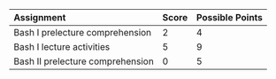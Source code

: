 |Assignment|Score|Possible Points|
|:-|:-|:-|
|Bash I prelecture comprehension|2|4|
|Bash I lecture activities|5|9|
|Bash II prelecture comprehension|0|5|
